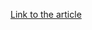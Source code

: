 [Link to the article](https://blog.talosintelligence.com/coralraider-targets-socialmedia-accounts/)
